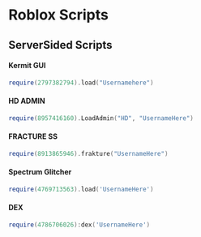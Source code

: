 # Roblox Scripts



## ServerSided Scripts

#### Kermit GUI
```LUA
require(2797382794).load("Usernamehere")
```
#### HD ADMIN
```lua
require(8957416160).LoadAdmin("HD", "UsernameHere")
```
#### FRACTURE SS
```lua
require(8913865946).frakture("UsernameHere")
```
#### Spectrum Glitcher
```lua
require(4769713563).load('UsernameHere')
```
#### DEX
```lua
require(4786706026):dex('UsernameHere')
```

